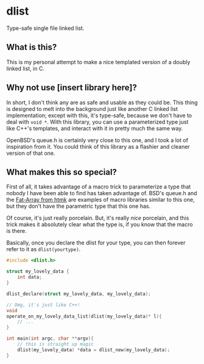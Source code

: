 # dlist
Type-safe single file linked list.

## What is this?
This is my personal attempt to make a nice templated version of a doubly linked list, in C. 

## Why not use [insert library here]?
In short, I don't think any are as safe and usable as they could be. This thing is designed to melt into the background just like another C 
linked list implementation; except with this, it's type-safe, because we don't have to deal with `void *`. With this library, you can use a parameterized type just like C++'s templates, and interact with it in pretty much the same way. 

OpenBSD's queue.h is certainly very close to this one, and I took a lot of inspiration from it. You could think of this library as a flashier and cleaner version of that one. 

## What makes this so special?
First of all, it takes advantage of a macro trick to parameterize a type that nobody I have been able to find has taken advantage of. BSD's queue.h and the [Fat-Array from htmk](https://github.com/htmk/Fat-Array) are examples of macro libraries similar to this one, but they don't have the parametric type that this one has. 

Of course, it's just really porcelain. But, it's really _nice_ porcelain, and this trick makes it absolutely clear what the type is, if you know that the macro is there. 

Basically, once you declare the dlist for your type, you can then forever refer to it as `dlist(yourtype)`.

```c
#include <dlist.h>

struct my_lovely_data {
    int data;
}

dlist_declare(struct my_lovely_data, my_lovely_data);

// Omg, it's just like C++!
void
operate_on_my_lovely_data_list(dlist(my_lovely_data)* l){
    // ...
}

int main(int argc, char **argv){
    // this is straight up magic
    dlist(my_lovely_data) *data = dlist_new(my_lovely_data);
}
```

